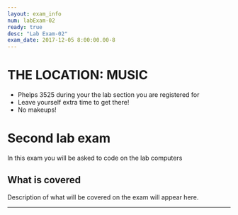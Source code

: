 ```yaml
---
layout: exam_info
num: labExam-02
ready: true
desc: "Lab Exam-02"
exam_date: 2017-12-05 8:00:00.00-8
---
```



# THE LOCATION: MUSIC

* Phelps 3525 during your the lab section you are registered for  
* Leave yourself extra time to get there!
* No makeups!

# Second lab exam

In this exam you will be asked to code on the lab computers

## What is covered

Description of what will be covered on the exam will appear here.


---

<div style="display:none;">  http://ucsb-cs8-f17.github.io/exam/e02 </div>
